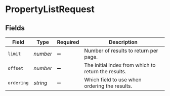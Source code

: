 # PropertyListRequest


## Fields

| Field                                               | Type                                                | Required                                            | Description                                         |
| --------------------------------------------------- | --------------------------------------------------- | --------------------------------------------------- | --------------------------------------------------- |
| `limit`                                             | *number*                                            | :heavy_minus_sign:                                  | Number of results to return per page.               |
| `offset`                                            | *number*                                            | :heavy_minus_sign:                                  | The initial index from which to return the results. |
| `ordering`                                          | *string*                                            | :heavy_minus_sign:                                  | Which field to use when ordering the results.       |